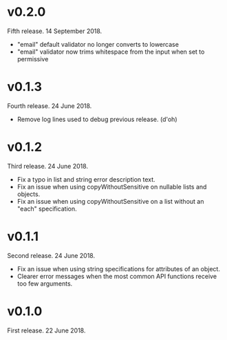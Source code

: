 # v0.2.0

Fifth release. 14 September 2018.

- "email" default validator no longer converts to lowercase
- "email" validator now trims whitespace from the input when set to permissive

# v0.1.3

Fourth release. 24 June 2018.

- Remove log lines used to debug previous release. (d'oh)

# v0.1.2

Third release. 24 June 2018.

- Fix a typo in list and string error description text.
- Fix an issue when using copyWithoutSensitive on nullable lists and objects.
- Fix an issue when using copyWithoutSensitive on a list without an "each" specification.

# v0.1.1

Second release. 24 June 2018.

- Fix an issue when using string specifications for attributes of an object.
- Clearer error messages when the most common API functions receive too few arguments.

# v0.1.0

First release. 22 June 2018.
